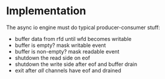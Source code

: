 # Implementation #

The async io engine must do typical producer-consumer stuff:

  * buffer data from rfd until wfd becomes writable
  * buffer is empty? mask writable event
  * buffer is non-empty? mask readable event
  * shutdown the read side on eof
  * shutdown the write side after eof and buffer drain
  * exit after *all* channels have eof and drained

